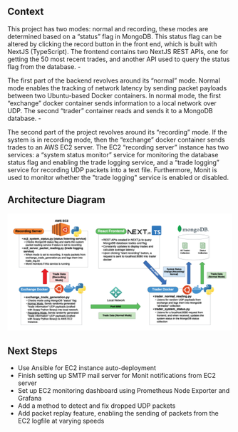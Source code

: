 ## Context

This project has two modes: normal and recording, these modes are determined based on a “status” flag in MongoDB. This status flag can be altered by clicking the record button in the front end, which is built with NextJS (TypeScript). The frontend contains two NextJS REST APIs, one for getting the 50 most recent trades, and another API used to query the status flag from the database.  -

The first part of the backend revolves around its “normal” mode. Normal mode enables the tracking of network latency by sending packet payloads between two Ubuntu-based Docker containers. In normal mode, the first “exchange” docker container sends information to a local network over UDP. The second “trader” container reads and sends it to a MongoDB database. -

The second part of the project revolves around its “recording” mode. If the system is in recording mode, then the “exchange” docker container sends trades to an AWS EC2 server. The EC2 “recording server” instance has two services: a “system status monitor” service for monitoring the database status flag and enabling the trade logging service, and a “trade logging” service for recording UDP packets into a text file. Furthermore, Monit is used to monitor whether the "trade logging" service is enabled or disabled. 

## Architecture Diagram

![](https://github.com/DevShel/trade-infrastructure-project/blob/master/trade_monitor_diagram.png?raw=true)

## Next Steps

* Use Ansible for EC2 instance auto-deployment
* Finish setting up SMTP mail server for Monit notifications from EC2 server
* Set up EC2 monitoring dashboard using Prometheus Node Exporter and Grafana
* Add a method to detect and fix dropped UDP packets
* Add packet replay feature, enabling the sending of packets from the EC2 logfile at varying speeds
